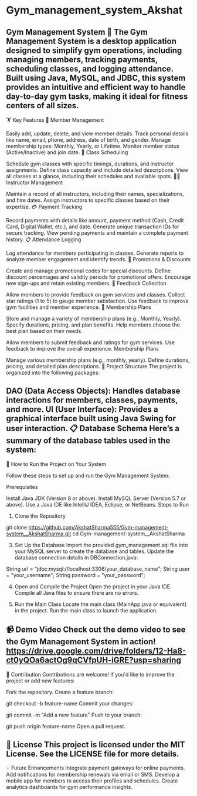 # Gym_management_system_Akshat
Gym Management System 💪
The Gym Management System is a desktop application designed to simplify gym operations, including managing members, tracking payments, scheduling classes, and logging attendance. Built using Java, MySQL, and JDBC, this system provides an intuitive and efficient way to handle day-to-day gym tasks, making it ideal for fitness centers of all sizes.
-------------------------------------------------------------------------------------------------------------------------------------------------------------------

🏋️ Key Features
👥 Member Management

Easily add, update, delete, and view member details.
Track personal details like name, email, phone, address, date of birth, and gender.
Manage membership types: Monthly, Yearly, or Lifetime.
Monitor member status (Active/Inactive) and join date.
📅 Class Scheduling

Schedule gym classes with specific timings, durations, and instructor assignments.
Define class capacity and include detailed descriptions.
View all classes at a glance, including their schedules and available spots.
👨‍🏫 Instructor Management

Maintain a record of all instructors, including their names, specializations, and hire dates.
Assign instructors to specific classes based on their expertise.
💳 Payment Tracking

Record payments with details like amount, payment method (Cash, Credit Card, Digital Wallet, etc.), and date.
Generate unique transaction IDs for secure tracking.
View pending payments and maintain a complete payment history.
📋 Attendance Logging

Log attendance for members participating in classes.
Generate reports to analyze member engagement and identify trends.
🎁 Promotions & Discounts

Create and manage promotional codes for special discounts.
Define discount percentages and validity periods for promotional offers.
Encourage new sign-ups and retain existing members.
🌟 Feedback Collection

Allow members to provide feedback on gym services and classes.
Collect star ratings (1 to 5) to gauge member satisfaction.
Use feedback to improve gym facilities and member experience.
📜 Membership Plans

Store and manage a variety of membership plans (e.g., Monthly, Yearly).
Specify durations, pricing, and plan benefits.
Help members choose the best plan based on their needs.

Allow members to submit feedback and ratings for gym services.
Use feedback to improve the overall experience.
Membership Plans

Manage various membership plans (e.g., monthly, yearly).
Define durations, pricing, and detailed plan descriptions.
📂 Project Structure
The project is organized into the following packages:

DAO (Data Access Objects): Handles database interactions for members, classes, payments, and more.
UI (User Interface): Provides a graphical interface built using Java Swing for user interaction.
📋 Database Schema
Here’s a summary of the database tables used in the system:
-------------------------------------------------------------------------------------------------------------------------------------------------------------------
🚀 How to Run the Project on Your System

Follow these steps to set up and run the Gym Management System:

Prerequisites

Install Java JDK (Version 8 or above).
Install MySQL Server (Version 5.7 or above).
Use a Java IDE like IntelliJ IDEA, Eclipse, or NetBeans.
Steps to Run
1. Clone the Repository

git clone https://github.com/AkshatSharma555/Gym-management-system__AkshatSharma.git
cd Gym-management-system__AkshatSharma

3. Set Up the Database
Import the provided gym_management.sql file into your MySQL server to create the database and tables.
Update the database connection details in DBConnection.java:

String url = "jdbc:mysql://localhost:3306/your_database_name";
String user = "your_username";
String password = "your_password";

4. Open and Compile the Project
Open the project in your Java IDE.
Compile all Java files to ensure there are no errors.

5. Run the Main Class
Locate the main class (MainApp.java or equivalent) in the project.
Run the main class to launch the application.

📹 Demo Video
Check out the demo video to see the Gym Management System in action! 
https://drive.google.com/drive/folders/12-Ha8-ct0yQOa6actOg9qCVfpUH-iGRE?usp=sharing
-------------------------------------------------------------------------------------------------------------------------------------------------------------------

🤝 Contribution
Contributions are welcome! If you'd like to improve the project or add new features:

Fork the repository.
Create a feature branch:

git checkout -b feature-name
Commit your changes:

git commit -m "Add a new feature"
Push to your branch:

git push origin feature-name
Open a pull request.

📜 License
This project is licensed under the MIT License. See the LICENSE file for more details.
-------------------------------------------------------------------------------------------------------------------------------------------------------------------
💡 Future Enhancements
Integrate payment gateways for online payments.
Add notifications for membership renewals via email or SMS.
Develop a mobile app for members to access their profiles and schedules.
Create analytics dashboards for gym performance insights.
